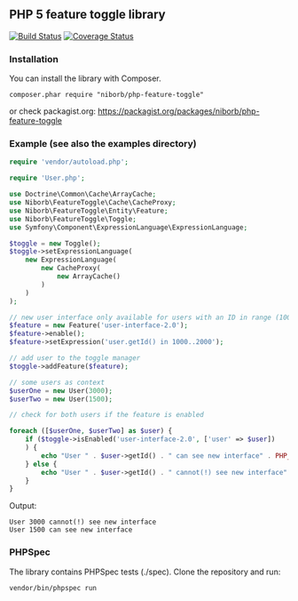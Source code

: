 ## PHP 5 feature toggle library

[![Build Status](https://travis-ci.org/niborb/php-feature-toggle.png?branch=master)](https://travis-ci.org/niborb/php-feature-toggle)
[![Coverage Status](https://img.shields.io/coveralls/niborb/php-feature-toggle.svg)](https://coveralls.io/r/niborb/php-feature-toggle)

### Installation

You can install the library with Composer.

    composer.phar require "niborb/php-feature-toggle"

or check packagist.org: https://packagist.org/packages/niborb/php-feature-toggle

### Example (see also the examples directory)

```php
require 'vendor/autoload.php';

require 'User.php';

use Doctrine\Common\Cache\ArrayCache;
use Niborb\FeatureToggle\Cache\CacheProxy;
use Niborb\FeatureToggle\Entity\Feature;
use Niborb\FeatureToggle\Toggle;
use Symfony\Component\ExpressionLanguage\ExpressionLanguage;

$toggle = new Toggle();
$toggle->setExpressionLanguage(
    new ExpressionLanguage(
        new CacheProxy(
            new ArrayCache()
        )
    )
);

// new user interface only available for users with an ID in range (1000-2000)
$feature = new Feature('user-interface-2.0');
$feature->enable();
$feature->setExpression('user.getId() in 1000..2000');

// add user to the toggle manager
$toggle->addFeature($feature);

// some users as context
$userOne = new User(3000);
$userTwo = new User(1500);

// check for both users if the feature is enabled

foreach ([$userOne, $userTwo] as $user) {
    if ($toggle->isEnabled('user-interface-2.0', ['user' => $user])
    ) {
        echo "User " . $user->getId() . " can see new interface" . PHP_EOL;
    } else {
        echo "User " . $user->getId() . " cannot(!) see new interface" . PHP_EOL;
    }
}
```

Output:

    User 3000 cannot(!) see new interface
    User 1500 can see new interface


### PHPSpec

The library contains PHPSpec tests (./spec). Clone the repository and run:

    vendor/bin/phpspec run
